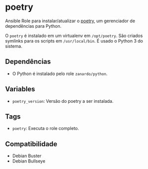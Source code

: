 # poetry

Ansible Role para instalar/atualizar o [poetry](https://python-poetry.org/), um
gerenciador de dependências para Python.

O `poetry` é instalado em um virtualenv em `/opt/poetry`. São criados symlinks para os
scripts em `/usr/local/bin`. É usado o Python 3 do sistema.

## Dependências

- O Python é instalado pelo role `zanardo/python`.

## Variables

* `poetry_version`: Versão do poetry a ser instalada.

## Tags

- `poetry`: Executa o role completo.

## Compatibilidade

- Debian Buster
- Debian Bullseye
